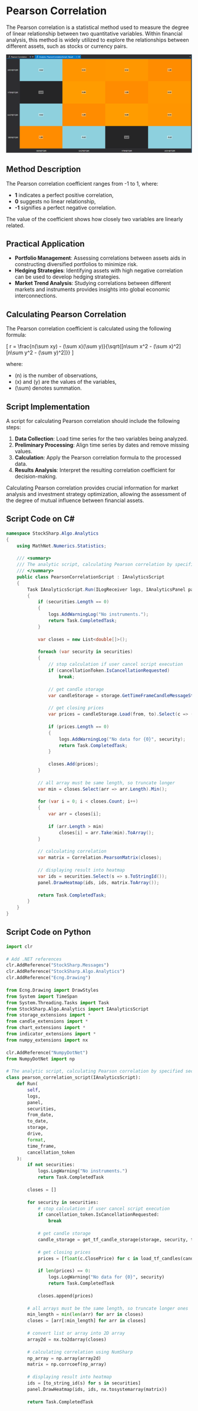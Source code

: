 # Pearson Correlation

The Pearson correlation is a statistical method used to measure the degree of linear relationship between two quantitative variables. Within financial analysis, this method is widely utilized to explore the relationships between different assets, such as stocks or currency pairs.

![hydra_analytics_pearson_correlation](../../../../images/hydra_analytics_pearson_correlation.png)

## Method Description

The Pearson correlation coefficient ranges from -1 to 1, where:

- **1** indicates a perfect positive correlation,
- **0** suggests no linear relationship,
- **-1** signifies a perfect negative correlation.

The value of the coefficient shows how closely two variables are linearly related.

## Practical Application

- **Portfolio Management**: Assessing correlations between assets aids in constructing diversified portfolios to minimize risk.
- **Hedging Strategies**: Identifying assets with high negative correlation can be used to develop hedging strategies.
- **Market Trend Analysis**: Studying correlations between different markets and instruments provides insights into global economic interconnections.

## Calculating Pearson Correlation

The Pearson correlation coefficient is calculated using the following formula:

\[ r = \frac{n(\sum xy) - (\sum x)(\sum y)}{\sqrt{[n\sum x^2 - (\sum x)^2][n\sum y^2 - (\sum y)^2]}} \]

where:
- \(n\) is the number of observations,
- \(x\) and \(y\) are the values of the variables,
- \(\sum\) denotes summation.

## Script Implementation

A script for calculating Pearson correlation should include the following steps:

1. **Data Collection**: Load time series for the two variables being analyzed.
2. **Preliminary Processing**: Align time series by dates and remove missing values.
3. **Calculation**: Apply the Pearson correlation formula to the processed data.
4. **Results Analysis**: Interpret the resulting correlation coefficient for decision-making.

Calculating Pearson correlation provides crucial information for market analysis and investment strategy optimization, allowing the assessment of the degree of mutual influence between financial assets.

## Script Code on C#

```cs
namespace StockSharp.Algo.Analytics
{
	using MathNet.Numerics.Statistics;

	/// <summary>
	/// The analytic script, calculating Pearson correlation by specified securities.
	/// </summary>
	public class PearsonCorrelationScript : IAnalyticsScript
	{
		Task IAnalyticsScript.Run(ILogReceiver logs, IAnalyticsPanel panel, SecurityId[] securities, DateTime from, DateTime to, IStorageRegistry storage, IMarketDataDrive drive, StorageFormats format, TimeSpan timeFrame, CancellationToken cancellationToken)
		{
			if (securities.Length == 0)
			{
				logs.AddWarningLog("No instruments.");
				return Task.CompletedTask;
			}

			var closes = new List<double[]>();

			foreach (var security in securities)
			{
				// stop calculation if user cancel script execution
				if (cancellationToken.IsCancellationRequested)
					break;

				// get candle storage
				var candleStorage = storage.GetTimeFrameCandleMessageStorage(security, timeFrame, drive, format);

				// get closing prices
				var prices = candleStorage.Load(from, to).Select(c => (double)c.ClosePrice).ToArray();

				if (prices.Length == 0)
				{
					logs.AddWarningLog("No data for {0}", security);
					return Task.CompletedTask;
				}

				closes.Add(prices);
			}

			// all array must be same length, so truncate longer
			var min = closes.Select(arr => arr.Length).Min();

			for (var i = 0; i < closes.Count; i++)
			{
				var arr = closes[i];

				if (arr.Length > min)
					closes[i] = arr.Take(min).ToArray();
			}

			// calculating correlation
			var matrix = Correlation.PearsonMatrix(closes);

			// displaying result into heatmap
			var ids = securities.Select(s => s.ToStringId());
			panel.DrawHeatmap(ids, ids, matrix.ToArray());

			return Task.CompletedTask;
		}
	}
}
```

## Script Code on Python

```python
import clr

# Add .NET references
clr.AddReference("StockSharp.Messages")
clr.AddReference("StockSharp.Algo.Analytics")
clr.AddReference("Ecng.Drawing")

from Ecng.Drawing import DrawStyles
from System import TimeSpan
from System.Threading.Tasks import Task
from StockSharp.Algo.Analytics import IAnalyticsScript
from storage_extensions import *
from candle_extensions import *
from chart_extensions import *
from indicator_extensions import *
from numpy_extensions import nx

clr.AddReference("NumpyDotNet")
from NumpyDotNet import np

# The analytic script, calculating Pearson correlation by specified securities.
class pearson_correlation_script(IAnalyticsScript):
    def Run(
        self,
        logs,
        panel,
        securities,
        from_date,
        to_date,
        storage,
        drive,
        format,
        time_frame,
        cancellation_token
    ):
        if not securities:
            logs.LogWarning("No instruments.")
            return Task.CompletedTask

        closes = []

        for security in securities:
            # stop calculation if user cancel script execution
            if cancellation_token.IsCancellationRequested:
                break

            # get candle storage
            candle_storage = get_tf_candle_storage(storage, security, time_frame, drive, format)

            # get closing prices
            prices = [float(c.ClosePrice) for c in load_tf_candles(candle_storage, from_date, to_date)]

            if len(prices) == 0:
                logs.LogWarning("No data for {0}", security)
                return Task.CompletedTask

            closes.append(prices)

        # all arrays must be the same length, so truncate longer ones
        min_length = min(len(arr) for arr in closes)
        closes = [arr[:min_length] for arr in closes]
        
        # convert list or array into 2D array
        array2d = nx.to2darray(closes)
        
        # calculating correlation using NumSharp
        np_array = np.array(array2d)
        matrix = np.corrcoef(np_array)

        # displaying result into heatmap
        ids = [to_string_id(s) for s in securities]
        panel.DrawHeatmap(ids, ids, nx.tosystemarray(matrix))

        return Task.CompletedTask
```
